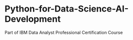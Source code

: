 # Python-for-Data-Science-AI-Development
Part of IBM Data Analyst Professional Certification Course
